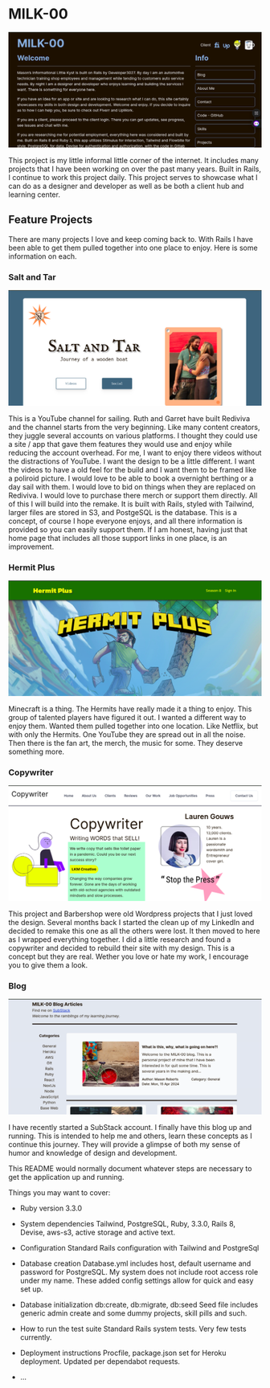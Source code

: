 # MILK-00

![Home screen for MILK-00](public/Screenshot%20from%202025-01-29%2021-02-58.png)

This project is my little informal little corner of the internet. It includes many projects that I have been working on over the past many years. Built in Rails, I continue to work this project daily. This project serves to showcase what I can do as a designer and developer as well as be both a client hub and learning center.

## Feature Projects
There are many projects I love and keep coming back to. With Rails I have been able to get them pulled together into one place to enjoy. Here is some information on each.

### Salt and Tar

![Root for Salt and Tar](public/Screenshot%20from%202025-01-29%2021-07-08.png)

This is a YouTube channel for sailing. Ruth and Garret have built Rediviva and the channel starts from the very beginning. Like many content creators, they juggle several accounts on various platforms. I thought they could use a site / app that gave them features they would use and enjoy while reducing the account overhead. For me, I want to enjoy there videos without the distractions of YouTube. I want the design to be a little different. I want the videos to have a old feel for the build and I want them to be framed like a poliroid picture. I would love to be able to book a overnight berthing or a day sail with them. I would love to bid on things when they are replaced on Rediviva. I would love to purchase there merch or support them directly. All of this I will build into the remake. It is built with Rails, styled with Tailwind, larger files are stored in S3, and PostgeSQL is the database. This is a concept, of course I hope everyone enjoys, and all there information is provided so you can easily support them. If I am honest, having just that home page that includes all those support links in one place, is an improvement.

### Hermit Plus

![Root for Hermit Plus](public/Screenshot%20from%202025-01-29%2021-10-47.png)

Minecraft is a thing. The Hermits have really made it a thing to enjoy. This group of talented players have figured it out. I wanted a different way to enjoy them. Wanted them pulled together into one location. Like Netflix, but with only the Hermits. One YouTube they are spread out in all the noise. Then there is the fan art, the merch, the music for some. They deserve something more.

### Copywriter

![Root for Copywriter](public/Screenshot%20from%202025-01-29%2021-11-35.png)

This project and Barbershop were old Wordpress projects that I just loved the design. Several months back I started the clean up of my LinkedIn and decided to remake this one as all the others were lost. It then moved to here as I wrapped everything together. I did a little research and found a copywriter and decided to rebuild their site with my design. This is a concept but they are real. Wether you love or hate my work, I encourage you to give them a look.

### Blog

![Root for blog](public/Screenshot%20from%202025-01-29%2021-12-31.png)

I have recently started a SubStack account. I finally have this blog up and running. This is intended to help me and others, learn these concepts as I continue this journey. They will provide a glimpse of both my sense of humor and knowledge of design and development.


This README would normally document whatever steps are necessary to get the
application up and running.

Things you may want to cover:

* Ruby version
  3.3.0

* System dependencies
  Tailwind, PostgreSQL, Ruby, 3.3.0, Rails 8, Devise, aws-s3, active storage and active text.

* Configuration
  Standard Rails configuration with Tailwind and PostgreSql

* Database creation
  Database.yml includes host, default username and password for PostgreSQL. My system does not include root access role under my name. These added config settings allow for quick and easy set up.

* Database initialization
  db:create, db:migrate, db:seed
  Seed file includes generic admin create and some dummy projects, skill pills and such.

* How to run the test suite
  Standard Rails system tests. Very few tests currently. 

* Deployment instructions
  Procfile, package.json set for Heroku deployment. Updated per dependabot requests.

* ...

